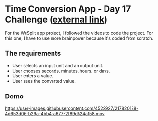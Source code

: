 # Time Conversion App - Day 17 Challenge ([external link](https://www.hackingwithswift.com/100/swiftui/19))

For the WeSplit app project, I followed the videos to code the project. For this one, I have to use more brainpower because it's coded from scratch.

## The requirements

- User selects an input unit and an output unit.
- User chooses seconds, minutes, hours, or days.
- User enters a value.
- User sees the converted value.

## Demo

https://user-images.githubusercontent.com/4522927/217820188-4d653d06-b29a-4bb4-a677-2f89d524af58.mov
